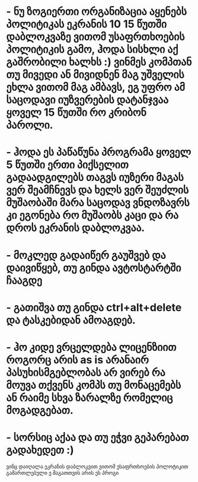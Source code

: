 # - ნუ ზოგიერთი ორგანიზაცია აყენებს პოლიტიკას ეკრანის 10 15 წუთში დაბლოკვაზე ვითომ უსაფრთხოების პოლიტიკის გამო, ჰოდა სისხლი აქ გაშრობილი ხალხს :) ვინმეს კომპთან თუ მივედი ან მივიდნენ მაგ უშველის ეხლა ვითომ მაგ ამბავს, ეგ უფრო ამ საცოდავი იუზვერების დატანჯვაა ყოველ 15 წუთში რო კრიბონ პაროლი.
# - ჰოდა ეს პაწაწუნა პროგრამა ყოველ 5 წუთში ერთი პიქსელით გადაადგილებს თაგვს იუზერი მაგას ვერ შეამჩნევს და ხელს ვერ შეუძლის მუშაობაში მარა საცოდავ ვნდოზავრს კი ეგონება რო მუშაობს კაცი და რა დროს ეკრანის დაბლოკვაა.
# - მოკლედ გადაიწერ გაუშვებ და დაივიწყებ, თუ გინდა ავტოსტარტში ჩააგდე
# - გათიშვა თუ გინდა ctrl+alt+delete და ტასკებიდან ამოაგდებ.
# - ჰო კიდე ვრცელდება ლიცენზიით როგორც არის as is არანაირ პასუხისმგებლობას არ ვირებ რა მოუვა თქვენს კომპს თუ მონაცემებს ან რაიმე სხვა ზარალზე რომელიც მოგადგებათ.
# - სორსიც აქაა და თუ ეჭვი გეპარებათ გადახედეთ :)
ვინც დაიღალა ეკრანის დაბლოკვით ვითომ უსაფრთხოების პოლოტიკით გამართლებული ე მაგათთვის არის ეს პროგი
